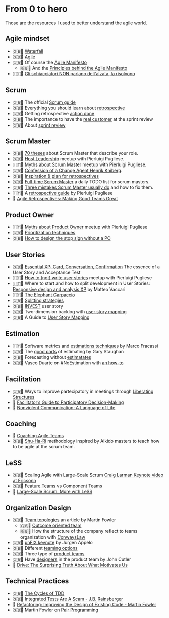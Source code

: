 # From 0 to hero
Those are the resources I used to better understand the agile world.

## Agile mindset
* 🇬🇧📃 [Waterfall](https://condor.depaul.edu/dmumaugh/readings/handouts/IS375/IIDI.pdf)
* 🇬🇧📃 [Agile](https://condor.depaul.edu/dmumaugh/readings/handouts/IS375/IIDII.pdf)
* 🇬🇧📃 Of course the [Agile Manifesto](https://agilemanifesto.org/)
  * 🇬🇧📃 And the [Principles behind the Agile Manifesto](https://agilemanifesto.org/principles.html)
* 🇮🇹🎥 [Gli schiacciatori NON parlano dell'alzata, la risolvono](https://www.youtube.com/watch?v=5RXX-PiifXY)

## Scrum
* 🇬🇧📃 The official [Scrum guide](https://www.scrumguides.org/scrum-guide.html) 
* 🇬🇧📃 Everything you should learn about [retrospective](https://retromat.org/blog/getting-started-with-retrospectives/)
* 🇬🇧📃 Getting retrospective [action done](https://www.benlinders.com/2015/getting-retrospective-actions-done/)
* 🇬🇧📃 The importance to have the [real customer](https://medium.com/serious-scrum/scrum-teams-need-to-know-their-real-customers-ec52cf71c717) at the sprint review
* 🇬🇧📃 About [sprint review](https://medium.com/@anca_51481/12-things-you-must-know-about-the-sprint-review-e57cfea4da3d)

## Scrum Master
* 🇬🇧📃 [70 theses](https://age-of-product.com/70-scrum-master-theses/) about Scrum Master that describe your role.
* 🇬🇧🎥 [Host Leadership](https://vimeo.com/422134332) meetup with Pierluigi Pugliese.
* 🇮🇹🎥 [Myths about Scrum Master](https://vimeo.com/414450263) meetup with Pierluigi Pugliese.
* 🇬🇧🎥 [Confession of a Change Agent Henrik Kniberg](https://www.youtube.com/watch?v=c1W6U2duXdI).
* 🇬🇧📃 [Inspiration & plan for retrospectives](https://retromat.org/en/)
* 🇬🇧📃 [Full-time Scrum Master](https://scrummasterchecklist.org/pdf/ScrumMaster_Checklist_12_unbranded.pdf) a daily TODO list for scrum masters.
* 🇬🇧📃 [Three mistakes Scrum Master usually do](https://www.mountaingoatsoftware.com/blog/three-mistakes-scrum-masters-make-and-how-to-correct-them) and how to fix them.
* 🇮🇹📃 A [retrospective guide](https://www.mokabyte.it/2014/04/01/retrospective-1/) by Pierluigi Pugliese
* 📗 [Agile Retrospectives: Making Good Teams Great](https://www.amazon.it/gp/product/0977616649/)

## Product Owner
* 🇮🇹🎥 [Myths about Product Owner](https://vimeo.com/414450686) meetup with Pierluigi Pugliese
* 🇬🇧📃 [Prioritization techniques](https://www.career.pm/briefings/product-prioritization-techniques)
* 🇬🇧🎥 [How to design the stop sign without a PO](https://youtu.be/Wac3aGn5twc)

## User Stories
* 🇬🇧📃 [Essential XP: Card, Conversation, Confirmation](https://ronjeffries.com/xprog/articles/expcardconversationconfirmation/) The essence of a User Story and Acceptance Test 
* 🇮🇹🎥 [How to (not) write user stories](https://vimeo.com/563655496) meetup with Pierluigi Pugliese
* 🇮🇹🎥 Where to start and how to split development in User Stories: [Responsive design and analysis XP](https://www.youtube.com/watch?v=4L9aL_W-Uo0) by Matteo Vaccari
* 🇮🇹📃 [The Elephant Carpaccio](https://www.intre.it/2020/04/28/the-elephant-carpaccio-exercise/)
* 🇬🇧📃 [Splitting strategies](https://medium.com/the-liberators/10-powerful-strategies-for-breaking-down-user-stories-in-scrum-with-cheatsheet-2cd9aae7d0eb)
* 🇬🇧📃 [INVEST](https://en.wikipedia.org/wiki/INVEST_(mnemonic)) user story
* 🇬🇧🎥 Two-dimension backlog with [user story mapping](https://www.youtube.com/watch?v=YumNf61xn5E)
* 🇬🇧📃 A Guide to [User Story Mapping](https://plan.io/blog/user-story-mapping/)

## Estimation
* 🇮🇹🎥 Software metrics and [estimations techniques](https://www.youtube.com/watch?v=gYNIs341O0k) by Marco Fracassi
* 🇬🇧🎥 The [good parts](https://www.youtube.com/watch?v=K6PqofeqoCc) of estimating by Gary Staughan
* 🇬🇧🎥 Forecasting without [estimatates](https://www.youtube.com/watch?v=qAMEK36w2as)
* 🇬🇧🎥 Vasco Duarte on #NoEstimation with [an how-to](https://www.youtube.com/watch?v=cgvB2wWvi8M)

## Facilitation
* 🇬🇧📃 Ways to improve partecipatory in meetings through [Liberating Structures](https://www.liberatingstructures.com/)
* 📗 [Facilitator’s Guide to Participatory Decision-Making](https://www.amazon.it/Facilitators-Participatory-Decision-Making-Jossey-bass-Management/dp/B01JQQGYTO)
* 📗 [Nonviolent Communication: A Language of Life](https://www.amazon.it/gp/product/189200528X)

## Coaching
* 📗 [Coaching Agile Teams](https://www.amazon.it/Coaching-Agile-Teams-Scrummasters-Transition/dp/0321637704)
* 🇬🇧📃 [Shu-Ha-Ri](https://www.scrum.org/resources/blog/shu-ha-ri-professional-coaching) methodology inspired by Aikido masters to teach how to be agile at the scrum team.

## LeSS
* 🇬🇧🎥 Scaling Agile with Large-Scale Scrum [Craig Larman Keynote video at Ericsonn](https://www.youtube.com/watch?v=Gw1lLt18KzE)
* 🇬🇧📃 [Feature Teams](https://less.works/less/structure/feature-teams) vs Component Teams
* 📗 [Large-Scale Scrum: More with LeSS](https://www.amazon.it/Large-Scale-Scrum-More-Less-Signature/dp/0321985710)

## Organization Design
* 🇬🇧📃 [Team topologies](https://martinfowler.com/bliki/TeamTopologies.html) an article by Martin Fowler
  * 🇬🇧📃 [Outcome oriented team](https://martinfowler.com/bliki/OutcomeOriented.html)
  * 🇬🇧📃 How the structure of the company reflect to teams organization with [ConwaysLaw](https://martinfowler.com/bliki/ConwaysLaw.html)
* 🇬🇧🎥 [unFIX keynote](https://youtu.be/nDpl15zZQdg) by Jurgen Appelo
* 🇬🇧📃 Different [teaming options](https://unfix.com/teaming-options)
* 🇬🇧📃 Three type of [product teams](https://www.linkedin.com/pulse/three-product-teams-john-cutler/)
* 🇬🇧🎥 Have [designers](https://www.youtube.com/watch?v=HdqX4A_3-bA) in the product team by John Cutler
* 📗 [Drive: The Surprising Truth About What Motivates Us](https://www.amazon.it/Drive-Surprising-Truth-About-Motivates/dp/1594484805)

## Technical Practices
* 🇬🇧📃 [The Cycles of TDD](https://blog.cleancoder.com/uncle-bob/2014/12/17/TheCyclesOfTDD.html)
* 🇬🇧📃 [Integrated Tests Are A Scam - J.B. Rainsberger](https://vimeo.com/80533536) 
* 📗 [Refactoring: Improving the Design of Existing Code - Martin Fowler](https://amzn.to/3fyboRY)
* 🇬🇧📃 Martin Fowler on [Pair Programming](https://martinfowler.com/articles/on-pair-programming.html)


